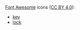 [Font Awesome](https://fontawesome.com/) icons ([CC BY 4.0](https://creativecommons.org/licenses/by/4.0/)):

- [key](https://fontawesome.com/icons/key?f=classic&s=solid)
- [lock](https://fontawesome.com/icons/lock?f=classic&s=solid)
